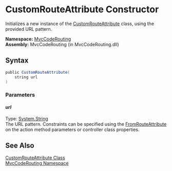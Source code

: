 CustomRouteAttribute Constructor
================================
Initializes a new instance of the [CustomRouteAttribute][1] class, using the provided URL pattern.

**Namespace:** [MvcCodeRouting][2]  
**Assembly:** MvcCodeRouting (in MvcCodeRouting.dll)

Syntax
------

```csharp
public CustomRouteAttribute(
	string url
)
```

### Parameters

#### *url*
Type: [System.String][3]  
The URL pattern. Constraints can be specified using the [FromRouteAttribute][4] on the action method parameters or controller class properties.


See Also
--------
[CustomRouteAttribute Class][1]  
[MvcCodeRouting Namespace][2]  

[1]: README.md
[2]: ../README.md
[3]: http://msdn.microsoft.com/en-us/library/s1wwdcbf
[4]: ../FromRouteAttribute/README.md